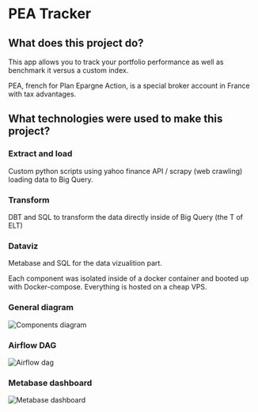 <h1>PEA Tracker</h1>
<h2>What does this project do?</h2>

This app allows you to track your portfolio performance as well as benchmark it versus a custom index.

PEA, french for Plan Epargne Action, is a special broker account in France with tax advantages.

<h2>What technologies were used to make this project?</h2>

<h3>Extract and load</h3> 

Custom python scripts using yahoo finance API / scrapy (web crawling) loading data to Big Query.

<h3>Transform</h3>
DBT and SQL to transform the data directly inside of Big Query (the T of ELT)

<h3>Dataviz</h3>
Metabase and SQL for the data vizualition part.

Each component was isolated inside of a docker container and booted up with Docker-compose. Everything is hosted on a cheap VPS.

<h3>General diagram</h3>

![Components diagram](https://imgur.com/LEz81NJ.jpg)

<h3>Airflow DAG</h3>

![Airflow dag](https://imgur.com/offfk5l.png) 

<h3>Metabase dashboard</h3>

![Metabase dashboard](https://imgur.com/6LX4H9c.png)
